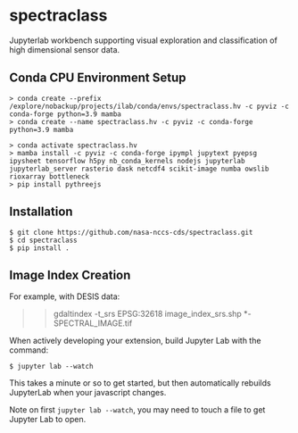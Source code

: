 spectraclass
===============================

Jupyterlab workbench supporting visual exploration and classification of high dimensional sensor data.

Conda CPU Environment Setup
---------------

    > conda create --prefix /explore/nobackup/projects/ilab/conda/envs/spectraclass.hv -c pyviz -c conda-forge python=3.9 mamba
    > conda create --name spectraclass.hv -c pyviz -c conda-forge python=3.9 mamba 

    > conda activate spectraclass.hv
    > mamba install -c pyviz -c conda-forge ipympl jupytext pyepsg ipysheet tensorflow h5py nb_conda_kernels nodejs jupyterlab jupyterlab_server rasterio dask netcdf4 scikit-image numba owslib rioxarray bottleneck  
    > pip install pythreejs

Installation
------------

    $ git clone https://github.com/nasa-nccs-cds/spectraclass.git
    $ cd spectraclass
    $ pip install .

Image Index Creation
--------------------

For example, with DESIS data:

>> gdaltindex -t_srs EPSG:32618 image_index_srs.shp *-SPECTRAL_IMAGE.tif

When actively developing your extension, build Jupyter Lab with the command:

    $ jupyter lab --watch

This takes a minute or so to get started, but then automatically rebuilds JupyterLab when your javascript changes.

Note on first `jupyter lab --watch`, you may need to touch a file to get Jupyter Lab to open.

